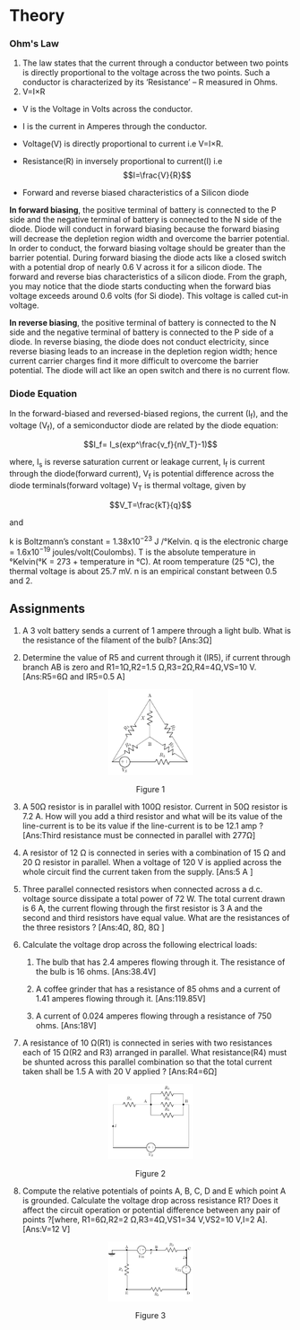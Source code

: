 # Theory


### Ohm's Law

1. The law states that the current through a conductor between two points is directly proportional to the voltage across the two points. Such a conductor is characterized by its ‘Resistance’ – R measured in Ohms.
2. V=I×R
- V is the Voltage in Volts across the conductor.
- I is the current in Amperes through the conductor.
- Voltage(V) is directly proportional to current i.e V=I×R.
- Resistance(R) in inversely proportional to current(I) i.e $$I=\frac{V}{R}$$

- Forward and reverse biased characteristics of a Silicon diode

**In forward biasing**, the positive terminal of battery is connected to the P side and the negative terminal of battery is connected to the N side of the diode. Diode will conduct in forward biasing because the forward biasing will decrease the depletion region width and overcome the barrier potential. In order to conduct, the forward biasing voltage should be greater than the barrier potential. During forward biasing the diode acts like a closed switch with a potential drop of nearly 0.6 V across it for a silicon diode. The forward and reverse bias characteristics of a silicon diode. From the graph, you may notice that the diode starts conducting when the forward bias voltage exceeds around 0.6 volts (for Si diode). This voltage is called cut-in voltage.


**In reverse biasing**, the positive terminal of battery is connected to the N side and the negative terminal of battery is connected to the P side of a diode. In reverse biasing, the diode does not conduct electricity, since reverse biasing leads to an increase in the depletion region width; hence current carrier charges find it more difficult to overcome the barrier potential. The diode will act like an open switch and there is no current flow.

### Diode Equation

In the forward-biased and reversed-biased regions, the current (I<sub>f</sub>), and the voltage (V<sub>f</sub>), of a semiconductor diode are related by the diode equation:

$$I_f= I_s(exp^\frac{v_f}{nV_T}-1)$$

where,
I<sub>s</sub> is reverse saturation current or leakage current,
I<sub>f</sub> is current through the diode(forward current),
V<sub>f</sub> is potential difference across the diode terminals(forward voltage)
V<sub>T</sub> is thermal voltage, given by

$$V_T=\frac{kT}{q}$$

and 

k is Boltzmann’s constant = 1.38x10<sup>−23</sup> J /°Kelvin.
q is the electronic charge = 1.6x10<sup>−19</sup> joules/volt(Coulombs).
T is the absolute temperature in °Kelvin(°K = 273 + temperature in °C).
At room temperature (25 °C), the thermal voltage is about 25.7 mV.
n is an empirical constant between 0.5 and 2.


## Assignments

1. A 3 volt battery sends a current of 1 ampere through a light bulb. What is the resistance of the filament of the bulb?
    [Ans:3Ω]


2.  Determine the value of R5 and current through it (IR5), if current through branch AB is zero and R1=1Ω,R2=1.5 Ω,R3=2Ω,R4=4Ω,VS=10 V.
[Ans:R5=6Ω and IR5=0.5 A]

<div align="center">
<img src="images/ohmsassgn1.png" width="30%">
<p>Figure 1  </p>
</div>

3. A 50Ω resistor is in parallel with 100Ω resistor. Current in 50Ω resistor is 7.2 A. How will you add a third resistor and what will be its value of the line-current is to be its value if the line-current is to be 12.1 amp ?
[Ans:Third resistance must be connected in parallel with 277Ω]

4. A resistor of 12 Ω is connected in series with a combination of 15 Ω and 20 Ω resistor in parallel. When a voltage of 120 V is applied across the whole circuit find the current taken from the supply.
[Ans:5 A ]

5. Three parallel connected resistors when connected across a d.c. voltage source dissipate a total power of 72 W. The total current drawn is 6 A, the current flowing through the first resistor is 3 A and the second and third resistors have equal value. What are the resistances of the three resistors ?
[Ans:4Ω, 8Ω, 8Ω ]

6. Calculate the voltage drop across the following electrical loads:
    1. The bulb that has 2.4 amperes flowing through it. The resistance of the bulb is 16 ohms.
[Ans:38.4V]

    2. A coffee grinder that has a resistance of 85 ohms and a current of 1.41 amperes flowing through it.
[Ans:119.85V]

     3. A current of 0.024 amperes flowing through a resistance of 750 ohms.
[Ans:18V]

7. A resistance of 10 Ω(R1) is connected in series with two resistances each of 15 Ω(R2 and R3) arranged in parallel. What resistance(R4) must be shunted across this parallel combination so that the total current taken shall be 1.5 A with 20 V applied ?
[Ans:R4=6Ω]

<div align="center">
<img src="images/ohmsassgn2.png" width="30%">
<p>Figure 2  </p>
</div>

8. Compute the relative potentials of points A, B, C, D and E which point A is grounded. Calculate the voltage drop across resistance R1? Does it affect the circuit operation or potential difference between any pair of points ?[where, R1=6Ω,R2=2 Ω,R3=4Ω,VS1=34 V,VS2=10 V,I=2 A].
[Ans:V=12 V]

<div align="center">
<img src="images/ohmsassgn3.png" width="30%">
<p>Figure 3  </p>
</div>